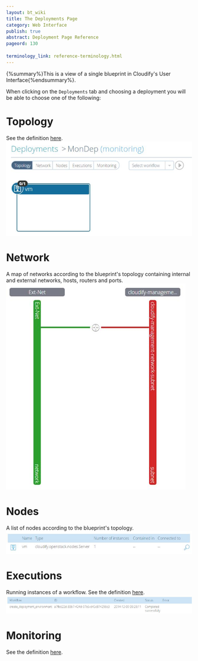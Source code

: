 ```yaml
---
layout: bt_wiki
title: The Deployments Page
category: Web Interface
publish: true
abstract: Deployment Page Reference
pageord: 130

terminology_link: reference-terminology.html
---
```

{%summary%}This is a view of a single blueprint in Cloudify's User Interface{%endsummary%}.

When clicking on the `Deployments` tab and choosing a deployment you will be able to choose one of the following:

# Topology
See the definition [here]({{page.terminology_link}}#topology).<br/>
![Deployment topology](/guide/images/ui/ui-deployment-ready.jpg)

# Network
A map of networks according to the blueprint's topology containing internal and external networks, hosts, routers and ports.<br/>
![Deployment networks](/guide/images/ui/ui-deployment-networks.jpg)

# Nodes
A list of nodes according to the blueprint's topology.<br/>
![Deployment nodes](/guide/images/ui/ui-deployment-nodes.jpg)

# Executions
Running instances of a workflow. See the definition [here]({{page.terminology_link}}#execution).<br/>
![Deployment execution](/guide/images/ui/ui-deployment-execution.jpg)

# Monitoring
See the definition [here](webui-graphing-metrics.html).
